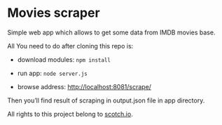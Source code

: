 # Movies scraper

Simple web app which allows to get some data from IMDB movies base.


All You need to do after cloning this repo is:

 - download modules:
`npm install`

- run app:
`node server.js`

- browse address:
[http://localhost:8081/scrape/][]



Then you’ll find result of scraping in output.json file in app directory.




All rights to this project belong to [scotch.io][].

[scotch.io]: http://scotch.io/
[http://localhost:8081/scrape/]: http://localhost:8081/scrape/